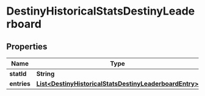 
# DestinyHistoricalStatsDestinyLeaderboard

## Properties
Name | Type | Description | Notes
------------ | ------------- | ------------- | -------------
**statId** | **String** |  |  [optional]
**entries** | [**List&lt;DestinyHistoricalStatsDestinyLeaderboardEntry&gt;**](DestinyHistoricalStatsDestinyLeaderboardEntry.md) |  |  [optional]



